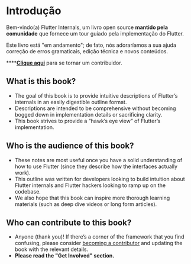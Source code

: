 # Introdução

Bem-vindo\(a\) Flutter Internals, um livro open source **mantido pela comunidade** que fornece um tour guiado pela implementação do Flutter.

Este livro está "em andamento"; de fato, nós adoraríamos a sua ajuda correção de erros gramaticais, edição técnica e novos conteúdos.

\*\*\*\*[**Clique aqui**](https://app.gitbook.com/invite/flutter-internals?invite=-Lz8eupmUYQGm6UH34Dq) para se tornar um contribuidor. 

## What is this book?

* The goal of this book is to provide intuitive descriptions of Flutter’s internals in an easily digestible outline format.
* Descriptions are intended to be comprehensive without becoming bogged down in implementation details or sacrificing clarity.
* This book strives to provide a “hawk’s eye view” of Flutter’s implementation.

## Who is the audience of this book?

* These notes are most useful once you have a solid understanding of how to use Flutter \(since they describe how the interfaces actually work\).
* This outline was written for developers looking to build intuition about Flutter internals and Flutter hackers looking to ramp up on the codebase.
* We also hope that this book can inspire more thorough learning materials \(such as deep dive videos or long form articles\).

## Who can contribute to this book?

* Anyone \(thank you\)! If there’s a corner of the framework that you find confusing, please consider [becoming a contributor](https://app.gitbook.com/invite/flutter-internals?invite=-Lz8eupmUYQGm6UH34Dq) and updating the book with the relevant details.
* **Please read the "Get Involved" section.**



